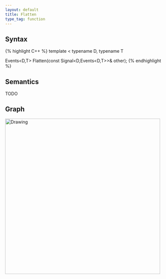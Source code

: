 ```yaml
---
layout: default
title: Flatten
type_tag: function
---
```

## Syntax
{% highlight C++ %}
template
<
    typename D,
    typename T
>
Events<D,T> Flatten(const Signal<D,Events<D,T>>& other);
{% endhighlight %}

## Semantics
TODO

## Graph
<img src="{{ site.baseurl }}/media/flow_eventflatten.png" alt="Drawing" width="500px"/>